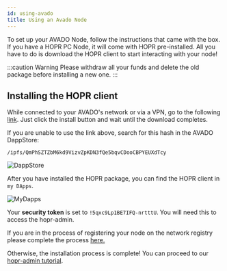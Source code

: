 ```yaml
---
id: using-avado
title: Using an Avado Node
---
```


To set up your AVADO Node, follow the instructions that came with the box. If you have a HOPR PC Node, it will come with HOPR pre-installed. All you have to do is download the HOPR client to start interacting with your node!

:::caution Warning
Please withdraw all your funds and delete the old package before installing a new one.
:::

## Installing the HOPR client

While connected to your AVADO's network or via a VPN, go to the following [link](http://my.ava.do/#/installer/%2Fipfs%2FQmPhSZTZbM6kd9VizvZpKDN3fQe5bqvCDooCBPYEUXdTcy). Just click the install button and wait until the download completes.

If you are unable to use the link above, search for this hash in the AVADO DappStore:

```
/ipfs/QmPhSZTZbM6kd9VizvZpKDN3fQe5bqvCDooCBPYEUXdTcy
```

![DappStore](/img/node/avado-1.png)

After you have installed the HOPR package, you can find the HOPR client in `my DApps`.

![MyDapps](/img/node/avado-2.png)

Your **security token** is set to `!5qxc9Lp1BE7IFQ-nrtttU`. You will need this to access the hopr-admin. 

If you are in the process of registering your node on the network registry please complete the process [here.](./network-registry-tutorial.md)

Otherwise, the installation process is complete! You can proceed to our [hopr-admin tutorial](using-hopr-admin). 

